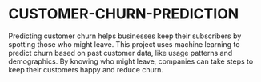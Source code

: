 # CUSTOMER-CHURN-PREDICTION
Predicting customer churn helps businesses keep their subscribers by spotting those who might leave. This project uses machine learning to predict churn based on past customer data, like usage patterns and demographics. By knowing who might leave, companies can take steps to keep their customers happy and reduce churn.
